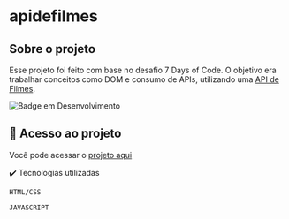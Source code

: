 # apidefilmes


## Sobre o projeto
Esse projeto foi feito com base no desafio 7 Days of Code. O objetivo era trabalhar conceitos como DOM e consumo de APIs, utilizando uma 
[API de Filmes](https://www.themoviedb.org/).

![Badge em Desenvolvimento](http://img.shields.io/static/v1?label=STATUS&message=EM%20DESENVOLVIMENTO&color=GREEN&style=for-the-badge)


## 📁 Acesso ao projeto
Você pode acessar o [projeto aqui](https://danielsamorim.github.io/apidefilmes/)


✔️ Tecnologias utilizadas 



``HTML/CSS``


``JAVASCRIPT``
